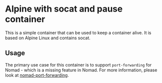 # Alpine with socat and pause container

This is a simple container that can be used to keep a container alive. It is based on Alpine Linux and contains socat.

## Usage

The primary use case for this container is to support `port-forwarding` for Nomad - which is a missing feature in Nomad. For more information, please look at [nomad-port-forwarding]("nomad-port-forwarding/README.md").
